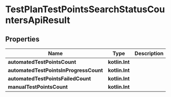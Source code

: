 
# TestPlanTestPointsSearchStatusCountersApiResult

## Properties
| Name | Type | Description | Notes |
| ------------ | ------------- | ------------- | ------------- |
| **automatedTestPointsCount** | **kotlin.Int** |  |  |
| **automatedTestPointsInProgressCount** | **kotlin.Int** |  |  |
| **automatedTestPointsFailedCount** | **kotlin.Int** |  |  |
| **manualTestPointsCount** | **kotlin.Int** |  |  |



